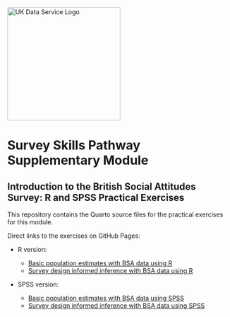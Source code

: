 <img src="pics/UKDS_Logos_Col_Grey_300dpi.png" alt="UK Data Service Logo" style="width:256px;"/>

# Survey Skills Pathway Supplementary Module

## Introduction to the British Social Attitudes Survey: R and SPSS Practical Exercises

This repository contains the Quarto source files for the practical exercises for this module.

Direct links to the exercises on GitHub Pages:

- R version:

  - <a href="https://ukdataserviceopen.github.io/DSP_extra_BSA/Population estimates using the BSAS with R.html">Basic population estimates with BSA data using R</a>
  - <a href="https://ukdataserviceopen.github.io/DSP_extra_BSA/infer_w_survey_design_usingR.html">Survey design informed inference with BSA data using R</a>

- SPSS version:

  - <a href="https://ukdataserviceopen.github.io/DSP_extra_BSA/Pop_estimates_using_the_BSAS_and_SPSS.html">Basic population estimates with BSA data using SPSS</a>
  - <a href="https://ukdataserviceopen.github.io/DSP_extra_BSA/infer_w_survey_design_usingSPSS.html"> Survey design informed inference with BSA data using SPSS</a>
